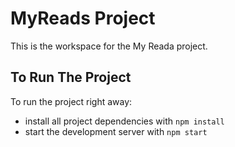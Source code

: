 # MyReads Project

This is the workspace for the My Reada project.

## To Run The Project

To run the project right away:

* install all project dependencies with `npm install`
* start the development server with `npm start`

